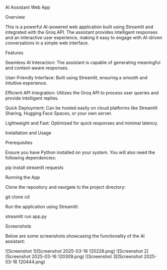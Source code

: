 AI Assistant Web App

Overview

This is a powerful AI-powered web application built using Streamlit and integrated with the Groq API. The assistant provides intelligent responses and an interactive user experience, making it easy to engage with AI-driven conversations in a simple web interface.

Features

Seamless AI Interaction: The assistant is capable of generating meaningful and context-aware responses.

User-Friendly Interface: Built using Streamlit, ensuring a smooth and intuitive experience.

Efficient API Integration: Utilizes the Groq API to process user queries and provide intelligent replies.

Quick Deployment: Can be hosted easily on cloud platforms like Streamlit Sharing, Hugging Face Spaces, or your own server.

Lightweight and Fast: Optimized for quick responses and minimal latency.

Installation and Usage

Prerequisites

Ensure you have Python installed on your system. You will also need the following dependencies:

pip install streamlit requests

Running the App

Clone the repository and navigate to the project directory:

git clone <repository-url>
cd <project-folder>

Run the application using Streamlit:

streamlit run app.py

Screenshots

Below are some screenshots showcasing the functionality of the AI assistant:

![Screenshot 1](Screenshot 2025-03-16 120226.png)
![Screenshot 2](Screenshot 2025-03-16 120309.png)
![Screenshot 3](Screenshot 2025-03-16 120444.png)
